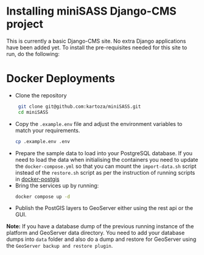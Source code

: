 Installing miniSASS Django-CMS project
======================================

This is currently a basic Django-CMS site. No extra Django applications have been added yet. 
To install the pre-requisites needed for this site to run, do the following:

# Docker Deployments

* Clone the repository
    ```bash
     git clone git@github.com:kartoza/miniSASS.git
     cd miniSASS
    ```
* Copy the `.example.env` file and adjust the environment variables to match your requirements.
    ```bash
    cp .example.env .env
    ```
* Prepare the sample data to load into your PostgreSQL database. If you need to load
the data when initialising the containers you need to update the `docker-compose.yml`
so that you can mount the `import-data.sh` script instead of the `restore.sh`
script as per the instruction of running scripts in [docker-postgis](https://github.com/kartoza/docker-postgis#running-sql-scripts-on-container-startup)
* Bring the services up by running:
    ```bash
    docker compose up -d
    ```
* Publish the PostGIS layers to GeoServer either using the rest api or the GUI.

**Note:** If you have a database dump of the previous running instance of the platform
and GeoServer data directory. You need to add your database dumps into `data`
folder and also do a dump and restore for GeoServer using the 
`GeoServer backup and restore plugin`.

